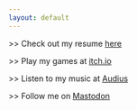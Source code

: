 ```yaml
---
layout: default
---
```


\>> Check out my resume [here](/resume)  
  
\>> Play my games at [itch.io](https://alghost.itch.io)  
  
\>> Listen to my music at [Audius](https://audius.co/alghost)  
  
\>> Follow me on [Mastodon](https://mastodon.gamedev.place/@alghost)  
